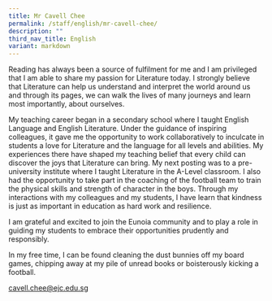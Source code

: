 ```yaml
---
title: Mr Cavell Chee
permalink: /staff/english/mr-cavell-chee/
description: ""
third_nav_title: English
variant: markdown
---
```

Reading has always been a source of fulfilment for me and I am privileged that I am able to share my passion for Literature today. I strongly believe that Literature can help us understand and interpret the world around us and through its pages, we can walk the lives of many journeys and learn most importantly, about ourselves.

My teaching career began in a secondary school where I taught English Language and English Literature. Under the guidance of inspiring colleagues, it gave me the opportunity to work collaboratively to inculcate in students a love for Literature and the language for all levels and abilities. My experiences there have shaped my teaching belief that every child can discover the joys that Literature can bring. My next posting was to a pre-university institute where I taught Literature in the A-Level classroom. I also had the opportunity to take part in the coaching of the football team to train the physical skills and strength of character in the boys. Through my interactions with my colleagues and my students, I have learn that kindness is just as important in education as hard work and resilience.

I am grateful and excited to join the Eunoia community and to play a role in guiding my students to embrace their opportunities prudently and responsibly.

In my free time, I can be found cleaning the dust bunnies off my board games, chipping away at my pile of unread books or boisterously kicking a football.

[cavell.chee@ejc.edu.sg](mailto:cavell.chee@ejc.edu.sg)